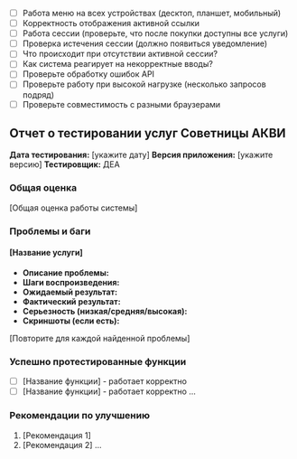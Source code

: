 - [ ] Работа меню на всех устройствах (десктоп, планшет, мобильный)
- [ ] Корректность отображения активной ссылки
- [ ] Работа сессии (проверьте, что после покупки доступны все услуги)
- [ ] Проверка истечения сессии (должно появиться уведомление)
- [ ] Что происходит при отсутствии активной сессии?
- [ ] Как система реагирует на некорректные вводы?
- [ ] Проверьте обработку ошибок API
- [ ] Проверьте работу при высокой нагрузке (несколько запросов подряд)
- [ ] Проверьте совместимость с разными браузерами
## Отчет о тестировании услуг Советницы АКВИ

**Дата тестирования:** [укажите дату]
**Версия приложения:** [укажите версию]
**Тестировщик:** ДЕА

### Общая оценка
[Общая оценка работы системы]

### Проблемы и баги

#### [Название услуги]
- **Описание проблемы:** 
- **Шаги воспроизведения:** 
- **Ожидаемый результат:** 
- **Фактический результат:** 
- **Серьезность (низкая/средняя/высокая):** 
- **Скриншоты (если есть):** 

[Повторите для каждой найденной проблемы]

### Успешно протестированные функции
- [ ] [Название функции] - работает корректно
- [ ] [Название функции] - работает корректно
...

### Рекомендации по улучшению
1. [Рекомендация 1]
2. [Рекомендация 2]
...